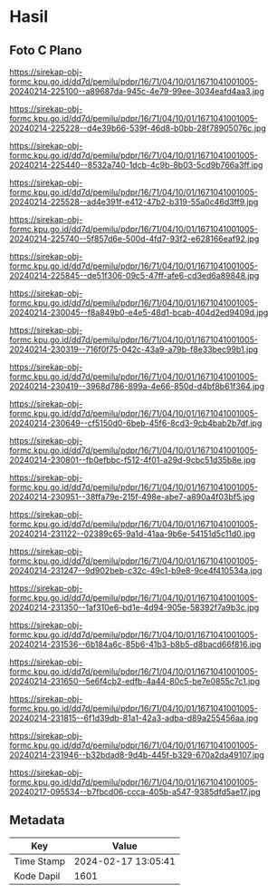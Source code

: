 # Hasil

## Foto C Plano

https://sirekap-obj-formc.kpu.go.id/dd7d/pemilu/pdpr/16/71/04/10/01/1671041001005-20240214-225100--a89687da-945c-4e79-99ee-3034eafd4aa3.jpg

https://sirekap-obj-formc.kpu.go.id/dd7d/pemilu/pdpr/16/71/04/10/01/1671041001005-20240214-225228--d4e39b66-539f-46d8-b0bb-28f78905076c.jpg

https://sirekap-obj-formc.kpu.go.id/dd7d/pemilu/pdpr/16/71/04/10/01/1671041001005-20240214-225440--8532a740-1dcb-4c9b-8b03-5cd9b766a3ff.jpg

https://sirekap-obj-formc.kpu.go.id/dd7d/pemilu/pdpr/16/71/04/10/01/1671041001005-20240214-225528--ad4e391f-e412-47b2-b319-55a0c46d3ff9.jpg

https://sirekap-obj-formc.kpu.go.id/dd7d/pemilu/pdpr/16/71/04/10/01/1671041001005-20240214-225740--5f857d6e-500d-4fd7-93f2-e628166eaf92.jpg

https://sirekap-obj-formc.kpu.go.id/dd7d/pemilu/pdpr/16/71/04/10/01/1671041001005-20240214-225845--de51f306-09c5-47ff-afe6-cd3ed6a89848.jpg

https://sirekap-obj-formc.kpu.go.id/dd7d/pemilu/pdpr/16/71/04/10/01/1671041001005-20240214-230045--f8a849b0-e4e5-48d1-bcab-404d2ed9409d.jpg

https://sirekap-obj-formc.kpu.go.id/dd7d/pemilu/pdpr/16/71/04/10/01/1671041001005-20240214-230319--716f0f75-042c-43a9-a79b-f8e33bec99b1.jpg

https://sirekap-obj-formc.kpu.go.id/dd7d/pemilu/pdpr/16/71/04/10/01/1671041001005-20240214-230419--3968d786-899a-4e66-850d-d4bf8b61f364.jpg

https://sirekap-obj-formc.kpu.go.id/dd7d/pemilu/pdpr/16/71/04/10/01/1671041001005-20240214-230649--cf5150d0-6beb-45f6-8cd3-9cb4bab2b7df.jpg

https://sirekap-obj-formc.kpu.go.id/dd7d/pemilu/pdpr/16/71/04/10/01/1671041001005-20240214-230801--fb0efbbc-f512-4f01-a29d-9cbc51d35b8e.jpg

https://sirekap-obj-formc.kpu.go.id/dd7d/pemilu/pdpr/16/71/04/10/01/1671041001005-20240214-230951--38ffa79e-215f-498e-abe7-a890a4f03bf5.jpg

https://sirekap-obj-formc.kpu.go.id/dd7d/pemilu/pdpr/16/71/04/10/01/1671041001005-20240214-231122--02389c65-9a1d-41aa-9b6e-54151d5c11d0.jpg

https://sirekap-obj-formc.kpu.go.id/dd7d/pemilu/pdpr/16/71/04/10/01/1671041001005-20240214-231247--9d902beb-c32c-49c1-b9e8-9ce4f410534a.jpg

https://sirekap-obj-formc.kpu.go.id/dd7d/pemilu/pdpr/16/71/04/10/01/1671041001005-20240214-231350--1af310e6-bd1e-4d94-905e-58392f7a9b3c.jpg

https://sirekap-obj-formc.kpu.go.id/dd7d/pemilu/pdpr/16/71/04/10/01/1671041001005-20240214-231536--6b184a6c-85b6-41b3-b8b5-d8bacd66f816.jpg

https://sirekap-obj-formc.kpu.go.id/dd7d/pemilu/pdpr/16/71/04/10/01/1671041001005-20240214-231650--5e6f4cb2-edfb-4a44-80c5-be7e0855c7c1.jpg

https://sirekap-obj-formc.kpu.go.id/dd7d/pemilu/pdpr/16/71/04/10/01/1671041001005-20240214-231815--6f1d39db-81a1-42a3-adba-d89a255456aa.jpg

https://sirekap-obj-formc.kpu.go.id/dd7d/pemilu/pdpr/16/71/04/10/01/1671041001005-20240214-231946--b32bdad8-9d4b-445f-b329-670a2da49107.jpg

https://sirekap-obj-formc.kpu.go.id/dd7d/pemilu/pdpr/16/71/04/10/01/1671041001005-20240217-095534--b7fbcd06-ccca-405b-a547-9385dfd5ae17.jpg


## Metadata

| Key        | Value               |
| ---------- | ------------------- |
| Time Stamp | 2024-02-17 13:05:41 |
| Kode Dapil | 1601                |



